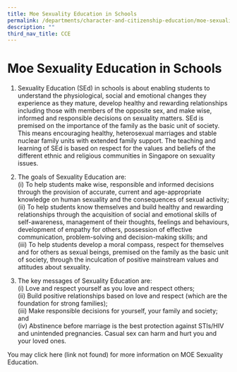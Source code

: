 ```yaml
---
title: Moe Sexuality Education in Schools
permalink: /departments/character-and-citizenship-education/moe-sexuality-education-in-schools
description: ""
third_nav_title: CCE
---
```

# **Moe Sexuality Education in Schools**

1.  Sexuality Education (SEd) in schools is about enabling students to understand the physiological, social and emotional changes they experience as they mature, develop healthy and rewarding relationships including those with members of the opposite sex, and make wise, informed and responsible decisions on sexuality matters. SEd is premised on the importance of the family as the basic unit of society. This means encouraging healthy, heterosexual marriages and stable nuclear family units with extended family support. The teaching and learning of SEd is based on respect for the values and beliefs of the different ethnic and religious communities in Singapore on sexuality issues.

2.  The goals of Sexuality Education are:    
(i) To help students make wise, responsible and informed decisions through the provision of accurate, current and age-appropriate knowledge on human sexuality and the consequences of sexual activity;    
(ii) To help students know themselves and build healthy and rewarding relationships through the acquisition of social and emotional skills of self-awareness, management of their thoughts, feelings and behaviours, development of empathy for others, possession of effective communication, problem-solving and decision-making skills; and      
(iii) To help students develop a moral compass, respect for themselves and for others as sexual beings, premised on the family as the basic unit of society, through the inculcation of positive mainstream values and attitudes about sexuality. 

3.	The key messages of Sexuality Education are:    
(i)	Love and respect yourself as you love and respect others;    
(ii)	Build positive relationships based on love and respect (which are the foundation for strong families);    
(iii)	Make responsible decisions for yourself, your family and society; and     
(iv)	Abstinence before marriage is the best protection against STIs/HIV and unintended pregnancies. Casual sex can harm and hurt you and your loved ones.


You may click here (link not found) for more information on MOE Sexuality Education.